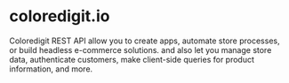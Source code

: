 # coloredigit.io
Coloredigit REST API allow you to create apps, automate store processes, or build headless e-commerce solutions. and also let you manage store data, authenticate customers, make client-side queries for product information, and more.
